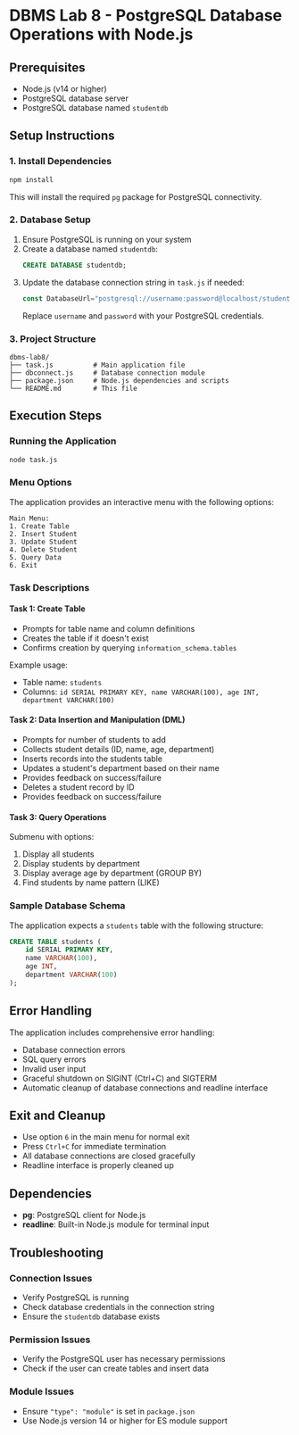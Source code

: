 # DBMS Lab 8 - PostgreSQL Database Operations with Node.js

## Prerequisites

- Node.js (v14 or higher)
- PostgreSQL database server
- PostgreSQL database named `studentdb`

## Setup Instructions

### 1. Install Dependencies

```bash
npm install
```

This will install the required `pg` package for PostgreSQL connectivity.

### 2. Database Setup

1. Ensure PostgreSQL is running on your system
2. Create a database named `studentdb`:
   ```sql
   CREATE DATABASE studentdb;
   ```
3. Update the database connection string in `task.js` if needed:
   ```javascript
   const DatabaseUrl="postgresql://username:password@localhost/studentdb"
   ```
   Replace `username` and `password` with your PostgreSQL credentials.

### 3. Project Structure

```
dbms-lab8/
├── task.js          # Main application file
├── dbconnect.js     # Database connection module
├── package.json     # Node.js dependencies and scripts
└── README.md        # This file
```

## Execution Steps

### Running the Application

```bash
node task.js
```

### Menu Options

The application provides an interactive menu with the following options:

```
Main Menu:
1. Create Table
2. Insert Student
3. Update Student
4. Delete Student
5. Query Data
6. Exit
```

### Task Descriptions

#### Task 1: Create Table
- Prompts for table name and column definitions
- Creates the table if it doesn't exist
- Confirms creation by querying `information_schema.tables`

Example usage:
- Table name: `students`
- Columns: `id SERIAL PRIMARY KEY, name VARCHAR(100), age INT, department VARCHAR(100)`

#### Task 2: Data Insertion and Manipulation (DML)
- Prompts for number of students to add
- Collects student details (ID, name, age, department)
- Inserts records into the students table
- Updates a student's department based on their name
- Provides feedback on success/failure
- Deletes a student record by ID
- Provides feedback on success/failure

#### Task 3: Query Operations
Submenu with options:
1. Display all students
2. Display students by department
3. Display average age by department (GROUP BY)
4. Find students by name pattern (LIKE)

### Sample Database Schema

The application expects a `students` table with the following structure:

```sql
CREATE TABLE students (
    id SERIAL PRIMARY KEY,
    name VARCHAR(100),
    age INT,
    department VARCHAR(100)
);
```

## Error Handling

The application includes comprehensive error handling:

- Database connection errors
- SQL query errors
- Invalid user input
- Graceful shutdown on SIGINT (Ctrl+C) and SIGTERM
- Automatic cleanup of database connections and readline interface

## Exit and Cleanup

- Use option `6` in the main menu for normal exit
- Press `Ctrl+C` for immediate termination
- All database connections are closed gracefully
- Readline interface is properly cleaned up

## Dependencies

- **pg**: PostgreSQL client for Node.js
- **readline**: Built-in Node.js module for terminal input

## Troubleshooting

### Connection Issues
- Verify PostgreSQL is running
- Check database credentials in the connection string
- Ensure the `studentdb` database exists

### Permission Issues
- Verify the PostgreSQL user has necessary permissions
- Check if the user can create tables and insert data

### Module Issues
- Ensure `"type": "module"` is set in `package.json`
- Use Node.js version 14 or higher for ES module support